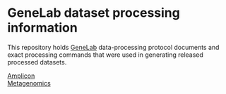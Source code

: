 # GeneLab dataset processing information
This repository holds [GeneLab](https://genelab-data.ndc.nasa.gov/genelab/projects) data-processing protocol documents and exact processing commands that were used in generating released processed datasets.

[Amplicon](Amplicon)  
[Metagenomics](Metagenomics)
